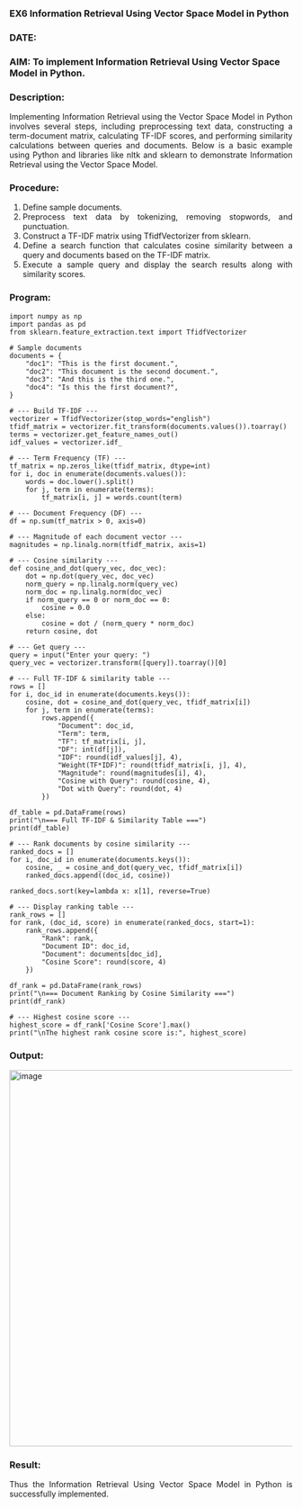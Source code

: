 ### EX6 Information Retrieval Using Vector Space Model in Python
### DATE: 
### AIM: To implement Information Retrieval Using Vector Space Model in Python.
### Description: 
<div align = "justify">
Implementing Information Retrieval using the Vector Space Model in Python involves several steps, including preprocessing text data, constructing a term-document matrix, 
calculating TF-IDF scores, and performing similarity calculations between queries and documents. Below is a basic example using Python and libraries like nltk and 
sklearn to demonstrate Information Retrieval using the Vector Space Model.

### Procedure:
1. Define sample documents.
2. Preprocess text data by tokenizing, removing stopwords, and punctuation.
3. Construct a TF-IDF matrix using TfidfVectorizer from sklearn.
4. Define a search function that calculates cosine similarity between a query and documents based on the TF-IDF matrix.
5. Execute a sample query and display the search results along with similarity scores.

### Program:
```
import numpy as np
import pandas as pd
from sklearn.feature_extraction.text import TfidfVectorizer

# Sample documents
documents = {
    "doc1": "This is the first document.",
    "doc2": "This document is the second document.",
    "doc3": "And this is the third one.",
    "doc4": "Is this the first document?",
}

# --- Build TF-IDF ---
vectorizer = TfidfVectorizer(stop_words="english")
tfidf_matrix = vectorizer.fit_transform(documents.values()).toarray()
terms = vectorizer.get_feature_names_out()
idf_values = vectorizer.idf_

# --- Term Frequency (TF) ---
tf_matrix = np.zeros_like(tfidf_matrix, dtype=int)
for i, doc in enumerate(documents.values()):
    words = doc.lower().split()
    for j, term in enumerate(terms):
        tf_matrix[i, j] = words.count(term)

# --- Document Frequency (DF) ---
df = np.sum(tf_matrix > 0, axis=0)

# --- Magnitude of each document vector ---
magnitudes = np.linalg.norm(tfidf_matrix, axis=1)

# --- Cosine similarity ---
def cosine_and_dot(query_vec, doc_vec):
    dot = np.dot(query_vec, doc_vec)
    norm_query = np.linalg.norm(query_vec)
    norm_doc = np.linalg.norm(doc_vec)
    if norm_query == 0 or norm_doc == 0:
        cosine = 0.0
    else:
        cosine = dot / (norm_query * norm_doc)
    return cosine, dot

# --- Get query ---
query = input("Enter your query: ")
query_vec = vectorizer.transform([query]).toarray()[0]

# --- Full TF-IDF & similarity table ---
rows = []
for i, doc_id in enumerate(documents.keys()):
    cosine, dot = cosine_and_dot(query_vec, tfidf_matrix[i])
    for j, term in enumerate(terms):
        rows.append({
            "Document": doc_id,
            "Term": term,
            "TF": tf_matrix[i, j],
            "DF": int(df[j]),
            "IDF": round(idf_values[j], 4),
            "Weight(TF*IDF)": round(tfidf_matrix[i, j], 4),
            "Magnitude": round(magnitudes[i], 4),
            "Cosine with Query": round(cosine, 4),
            "Dot with Query": round(dot, 4)
        })

df_table = pd.DataFrame(rows)
print("\n=== Full TF-IDF & Similarity Table ===")
print(df_table)

# --- Rank documents by cosine similarity ---
ranked_docs = []
for i, doc_id in enumerate(documents.keys()):
    cosine, _ = cosine_and_dot(query_vec, tfidf_matrix[i])
    ranked_docs.append((doc_id, cosine))

ranked_docs.sort(key=lambda x: x[1], reverse=True)

# --- Display ranking table ---
rank_rows = []
for rank, (doc_id, score) in enumerate(ranked_docs, start=1):
    rank_rows.append({
        "Rank": rank,
        "Document ID": doc_id,
        "Document": documents[doc_id],
        "Cosine Score": round(score, 4)
    })

df_rank = pd.DataFrame(rank_rows)
print("\n=== Document Ranking by Cosine Similarity ===")
print(df_rank)

# --- Highest cosine score ---
highest_score = df_rank['Cosine Score'].max()
print("\nThe highest rank cosine score is:", highest_score)
```
### Output:
<img width="892" height="669" alt="image" src="https://github.com/user-attachments/assets/1988a44d-f228-42b8-8013-610cc94262e2" />

### Result:
Thus the Information Retrieval Using Vector Space Model in Python is successfully implemented.
